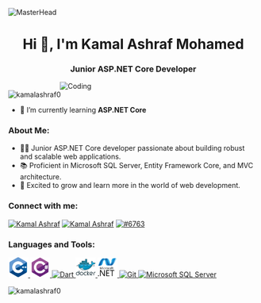 ![MasterHead]([https://1.bp.blogspot.com/-7A4WynwLsMw/XbBpCXG8fHI/AAAAAAAAMt4/uOa1bpLskYgrwGbllhSu2SDj_Mig8SXJQCLcBGAsYHQ/s1600/2000_600px.gif](https://miro.medium.com/v2/resize:fit:679/1*0FMbbiMKFR5nhEanHG-hWw.gif))

<h1 align="center">Hi 👋, I'm Kamal Ashraf Mohamed</h1>
<h3 align="center">Junior ASP.NET Core Developer</h3>
<img align="right" alt="Coding" width="400" src="https://i.pinimg.com/originals/e8/f4/53/e8f453469a3ec97ecd354df465d73913.gif">

<p align="left"> <img src="https://komarev.com/ghpvc/?username=kamalashraf0&label=Profile%20views&color=0e75b6&style=flat" alt="kamalashraf0" /> </p>

- 🌱 I’m currently learning **ASP.NET Core**

<h3 align="left">About Me:</h3>

- 👨‍💻 Junior ASP.NET Core developer passionate about building robust and scalable web applications.
- 📚 Proficient in Microsoft SQL Server, Entity Framework Core, and MVC architecture.
- 🚀 Excited to grow and learn more in the world of web development.

<h3 align="left">Connect with me:</h3>
<p align="left">
  <a href="https://eg.linkedin.com/in/kamal--ashraf" target="blank"><img align="center" src="https://raw.githubusercontent.com/rahuldkjain/github-profile-readme-generator/master/src/images/icons/Social/linked-in-alt.svg" alt="Kamal Ashraf" height="30" width="40" /></a>
  <a href="https://fb.com/kamal ashraf" target="blank"><img align="center" src="https://raw.githubusercontent.com/rahuldkjain/github-profile-readme-generator/master/src/images/icons/Social/facebook.svg" alt="Kamal Ashraf" height="30" width="40" /></a>
  <a href="https://discord.gg/#6763" target="blank"><img align="center" src="https://raw.githubusercontent.com/rahuldkjain/github-profile-readme-generator/master/src/images/icons/Social/discord.svg" alt="#6763" height="30" width="40" /></a>
</p>

<h3 align="left">Languages and Tools:</h3>
<p align="left">
  <a href="https://www.w3schools.com/cpp/" target="_blank" rel="noreferrer"> <img src="https://raw.githubusercontent.com/devicons/devicon/master/icons/cplusplus/cplusplus-original.svg" alt="C++" width="40" height="40"/> </a>
  <a href="https://www.w3schools.com/cs/" target="_blank" rel="noreferrer"> <img src="https://raw.githubusercontent.com/devicons/devicon/master/icons/csharp/csharp-original.svg" alt="C#" width="40" height="40"/> </a>
  <a href="https://dart.dev" target="_blank" rel="noreferrer"> <img src="https://www.vectorlogo.zone/logos/dartlang/dartlang-icon.svg" alt="Dart" width="40" height="40"/> </a>
  <a href="https://www.docker.com/" target="_blank" rel="noreferrer"> <img src="https://raw.githubusercontent.com/devicons/devicon/master/icons/docker/docker-original-wordmark.svg" alt="Docker" width="40" height="40"/> </a>
  <a href="https://dotnet.microsoft.com/" target="_blank" rel="noreferrer"> <img src="https://raw.githubusercontent.com/devicons/devicon/master/icons/dot-net/dot-net-original-wordmark.svg" alt=".NET" width="40" height="40"/> </a>
  <a href="https://git-scm.com/" target="_blank" rel="noreferrer"> <img src="https://www.vectorlogo.zone/logos/git-scm/git-scm-icon.svg" alt="Git" width="40" height="40"/> </a>
  <a href="https://www.microsoft.com/en-us/sql-server" target="_blank" rel="noreferrer"> <img src="https://www.svgrepo.com/show/303229/microsoft-sql-server-logo.svg" alt="Microsoft SQL Server" width="40" height="40"/> </a>
</p>

<p><img align="center" src="https://github-readme-stats.vercel.app/api/top-langs?username=kamalashraf0&show_icons=true&locale=en&layout=compact" alt="kamalashraf0" /></p>
